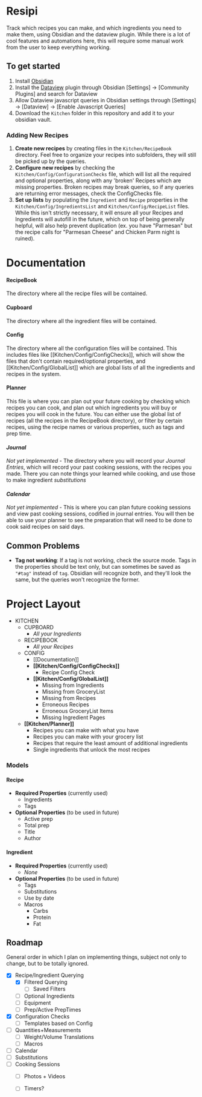 # Resipi
Track which recipes you can make, and which ingredients you need to make them, using Obsidian and the dataview plugin. While there is a lot of cool features and automations here, this will require some manual work from the user to keep everything working.

## To get started
1. Install [Obsidian](https://obsidian.md/)
2. Install the [Dataview](https://github.com/blacksmithgu/obsidian-dataview) plugin through Obsidian  \[Settings] -> \[Community Plugins] and search for Dataview
3. Allow Dataview javascript queries in Obsidian settings through \[Settings] -> \[Dataview] -> \[Enable Javascript Queries]
4. Download the `Kitchen` folder in this repository and add it to your obsidian vault.

### Adding New Recipes
1. **Create new recipes** by creating files in the `Kitchen/RecipeBook` directory. Feel free to organize your recipes into subfolders, they will still be picked up by the queries.
2. **Configure new recipes** by checking the `Kitchen/Config/ConfigurationChecks` file, which will list all the required and optional properties, along with any 'broken' Recipes which are missing properties. Broken recipes may break queries, so if any queries are returning error messages, check the ConfigChecks file. 
3. **Set up lists** by populating the `Ingredient` and `Recipe` properties in the `Kitchen/Config/IngredientsList` and `Kitchen/Config/RecipeList` files. While this isn't strictly necessary, it will ensure all your Recipes and Ingredients will autofill in the future, which on top of being generally helpful, will also help prevent duplication (ex. you have "Parmesan" but the recipe calls for "Parmesan Cheese" and Chicken Parm night is ruined).

# Documentation

#### RecipeBook
The directory where all the recipe files will be contained.
#### Cupboard
The directory where all the ingredient files will be contained.
#### Config
The directory where all the configuration files will be contained. This includes files like [[Kitchen/Config/ConfigChecks]], which will show the files that don't contain required/optional properties, and [[Kitchen/Config/GlobalList]] which are global lists of all the ingredients and recipes in the system.
#### Planner
This file is where you can plan out your future cooking by checking which recipes you can cook, and plan out which ingredients you will buy or recipes you will cook in the future. You can either use the global list of recipes (all the recipes in the RecipeBook directory), or filter by certain recipes, using the recipe names or various properties, such as tags and prep time.
#### *Journal*
*Not yet implemented* - The directory where you will record your *Journal Entries*, which will record your past cooking sessions, with the recipes you made. There you can note things your learned while cooking, and use those to make ingredient *substitutions* 
#### *Calendar*
*Not yet implemented* - This is where you can plan future cooking sessions and view past cooking sessions, codified in journal entries. You will then be able to use your planner to see the preparation that will need to be done to cook said recipes on said days.

## Common Problems
- **Tag not working**: If a tag is not working, check the source mode. Tags in the properties should be text only, but can sometimes be saved as `"#tag"` instead of `tag`. Obsidian will recognize both, and they'll look the same, but the queries won't recognize the former.


# Project Layout

- KITCHEN
	- CUPBOARD
		- *All your Ingredients*
	- RECIPEBOOK
		- *All your Recipes*
	- CONFIG
		- [[Documentation]]
		- **[[Kitchen/Config/ConfigChecks]]**
			- Recipe Config Check
		- **[[Kitchen/Config/GlobalList]]**
			- Missing from Ingredients
			- Missing from GroceryList
			- Missing from Recipes
			- Erroneous Recipes
			- Erroneous GroceryList Items
			- Missing Ingredient Pages
	- **[[Kitchen/Planner]]**
		- Recipes you can make with what you have
		- Recipes you can make with your grocery list
		- Recipes that require the least amount of additional ingredients
		- Single ingredients that unlock the most recipes

### Models

#### Recipe
- **Required Properties** (currently used)
	- Ingredients
	- Tags
- **Optional Properties** (to be used in future)
	- Active prep
	- Total prep
	- Title
	- Author

#### Ingredient
- **Required Properties** (currently used)
	- *None*
- **Optional Properties** (to be used in future)
	- Tags
	- Substitutions
	- Use by date
	- Macros
		- Carbs
		- Protein
		- Fat


## Roadmap
General order in which I plan on implementing things, subject not only to change, but to be totally ignored.
- [x] Recipe/Ingredient Querying
	- [x] Filtered Querying
		- [ ] Saved Filters
	- [ ] Optional Ingredients
	- [ ] Equipment
	- [ ] Prep/Active PrepTimes
- [x] Configuration Checks
	- [ ] Templates based on Config
- [ ] Quantities+Measurements
	- [ ] Weight/Volume Translations
	- [ ] Macros
- [ ] Calendar
- [ ] Substitutions
- [ ] Cooking Sessions
	- [ ] Photos + Videos
	- [ ] Timers?


